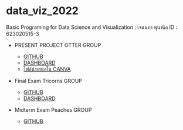 # data_viz_2022
Basic Programing for Data Science and Visualization : เจนนภา พุนานิล ID : 623020515-3

* PRESENT PROJECT OTTER GROUP
  * [GITHUB](Final_Project.ipynb)
  * [DASHBOARD](https://datastudio.google.com/u/0/reporting/b35836e7-e73b-4390-87d0-14414578151d/page/h5qoC?pli=1)
  * [ไฟล์นำเสนอใน CANVA](https://www.canva.com/design/DAE7ttYxRmA/7G-Z60hCdtWkcQ4XCtvALw/edit?utm_content=DAE7ttYxRmA&utm_campaign=designshare&utm_medium=link2&utm_source=sharebutton)
  
* Final Exam Tricorns GROUP
  * [GITHUB](Final_DataViz.ipynb)
  * [DASHBOARD](https://datastudio.google.com/u/0/reporting/777c1306-b151-4425-be8d-75d23c0bc2f2/page/z7BqC/edit?fbclid=IwAR3c5tZbkfiGbxA3H2zO_hcaRujFA2m3OHR3hvTu-is111YKhMYpe9rUeEs)
  
* Midterm Exam Peaches GROUP
    * [GITHUB](BasicPython&DataViz_midterm2022.ipynb)
